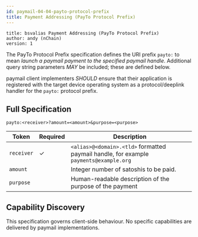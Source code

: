 ```yaml
---
id: paymail-04-04-payto-protocol-prefix
title: Payment Addressing (PayTo Protocol Prefix)
---
```


```
title: bsvalias Payment Addressing (PayTo Protocol Prefix)
author: andy (nChain)
version: 1
```

The PayTo Protocol Prefix specification defines the URI prefix `payto:` to mean _launch a paymail payment to the specified paymail handle_. Additional query string parameters _MAY_ be included; these are defined below.

paymail client implementers _SHOULD_ ensure that their application is registered with the target device operating system as a protocol/deeplink handler for the `payto:` protocol prefix.

## Full Specification

```
payto:<receiver>?amount=<amount>&purpose=<purpose>
```

| Token | Required | Description |
|-|-|-|
| `receiver` | ✓ | `<alias>@<domain>.<tld>` formatted paymail handle, for example `payments@example.org` |
| `amount` | | Integer number of satoshis to be paid. |
| `purpose` | | Human-readable description of the purpose of the payment  |

## Capability Discovery

This specification governs client-side behaviour. No specific capabilities are delivered by paymail implementations.
